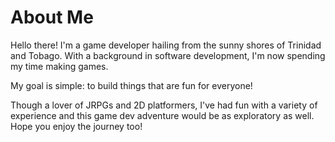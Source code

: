 # About Me

Hello there! I'm a game developer hailing from the sunny shores of Trinidad and Tobago. With a background in software development, I'm now spending my time making games.

My goal is simple: to build things that are fun for everyone!

Though a lover of JRPGs and 2D platformers, I've had fun with a variety of experience and this game dev adventure would be as exploratory as well. Hope you enjoy the journey too!
